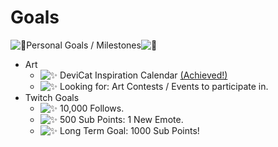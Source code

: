 # Goals

![💜](https://s.w.org/images/core/emoji/2.2.1/svg/1f49c.svg)Personal Goals / Milestones![💜](https://s.w.org/images/core/emoji/2.2.1/svg/1f49c.svg)

* Art
  - ![✨](https://s.w.org/images/core/emoji/2.2.1/svg/2728.svg)
    DeviCat Inspiration Calendar [(Achieved!)](https://www.redbubble.com/people/devicatoutlet/calendars/29043609-devicat-inspiration-calendar?asc=u&p=calendar)
  - ![✨](https://s.w.org/images/core/emoji/2.2.1/svg/2728.svg)
    Looking for: Art Contests / Events to participate in.
* Twitch Goals
  - ![✨](https://s.w.org/images/core/emoji/2.2.1/svg/2728.svg)
    10,000 Follows.
  - ![✨](https://s.w.org/images/core/emoji/2.2.1/svg/2728.svg)
    500 Sub Points: 1 New Emote.
  - ![✨](https://s.w.org/images/core/emoji/2.2.1/svg/2728.svg)
    Long Term Goal: 1000 Sub Points!
